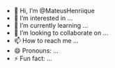 - 👋 Hi, I’m @MateusHenriique
- 👀 I’m interested in ...
- 🌱 I’m currently learning ...
- 💞️ I’m looking to collaborate on ...
- 📫 How to reach me ...
- 😄 Pronouns: ...
- ⚡ Fun fact: ...

<!---
MateusHenriique/MateusHenriique is a ✨ special ✨ repository because its `README.md` (this file) appears on your GitHub profile.
You can click the Preview link to take a look at your changes.
--->
